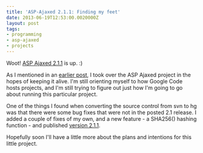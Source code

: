 ```yaml
---
title: 'ASP-Ajaxed 2.1.1: Finding my feet'
date: 2013-06-19T12:53:00.0020000Z
layout: post
tags:
- programming
- asp-ajaxed
- projects
---
```


Woot! [ASP Ajaxed 2.1.1](https://code.google.com/p/asp-ajaxed/downloads/detail?name=asp-ajaxed_v2.1.1.zip) is up. :)

As I mentioned in an [earlier post](http://blog.anonjr.com/2013/06/keeping-good-thing-going.html), I took over the ASP Ajaxed project in the hopes of keeping it alive. I'm still orienting myself to how Google Code hosts projects, and I'm still trying to figure out just how I'm going to go about running this particular project.

One of the things I found when converting the source control from svn to hg was that there were some bug fixes that were not in the posted 2.1 release. I added a couple of fixes of my own, and a new feature - a SHA256() hashing function - and published [version 2.1.1](https://code.google.com/p/asp-ajaxed/downloads/detail?name=asp-ajaxed_v2.1.1.zip).

Hopefully soon I'll have a little more about the plans and intentions for this little project.
